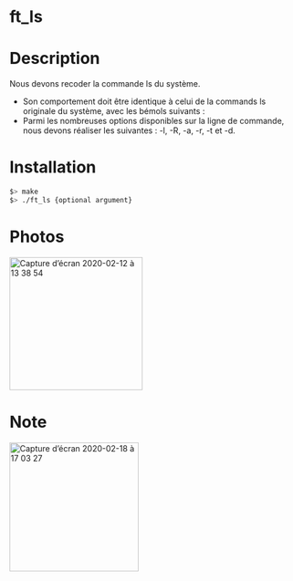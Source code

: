 # ft_ls

# Description

Nous devons recoder la commande ls du système.
* Son comportement doit être identique à celui de la commands ls originale du
système, avec les bémols suivants :
* Parmi les nombreuses options disponibles sur la ligne de commande, nous devons réaliser les suivantes : -l, -R, -a, -r, -t et -d.

# Installation

```bash
$> make
$> ./ft_ls {optional argument}
```

# Photos

<img width="233" alt="Capture d’écran 2020-02-12 à 13 38 54" src="https://user-images.githubusercontent.com/24608242/74335712-15d97b00-4d9d-11ea-9f48-8ab6e7ca93bb.png">

# Note

<img width="226" alt="Capture d’écran 2020-02-18 à 17 03 27" src="https://user-images.githubusercontent.com/24608242/74753593-a10cb200-5270-11ea-8ea6-ded5458c912d.png">

